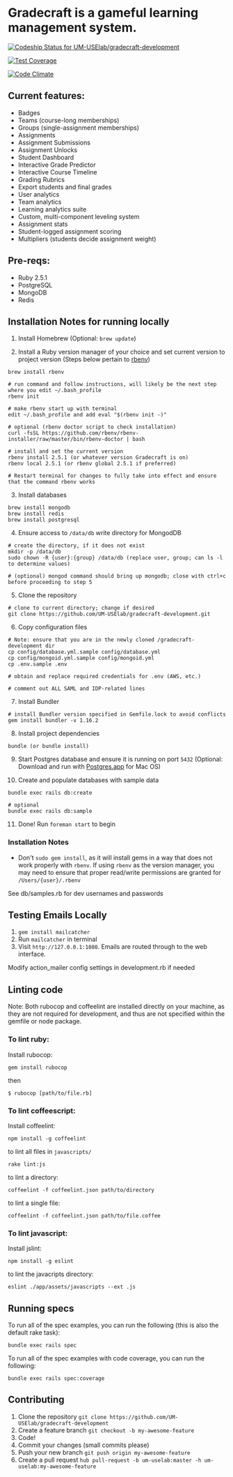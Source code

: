 # Gradecraft is a gameful learning management system.

[ ![Codeship Status for UM-USElab/gradecraft-development](https://codeship.com/projects/a7421010-4e8b-0133-aacd-4e8e1c03c7f2/status?branch=master)](https://codeship.com/projects/106957)

[![Test Coverage](https://codeclimate.com/github/UM-USElab/gradecraft-development/badges/coverage.svg)](https://codeclimate.com/github/UM-USElab/gradecraft-development/coverage)

[![Code Climate](https://codeclimate.com/github/UM-USElab/gradecraft-development/badges/gpa.svg)](https://codeclimate.com/github/UM-USElab/gradecraft-development)

## Current features:
* Badges
* Teams (course-long memberships)
* Groups (single-assignment memberships)
* Assignments
* Assignment Submissions
* Assignment Unlocks
* Student Dashboard
* Interactive Grade Predictor
* Interactive Course Timeline
* Grading Rubrics
* Export students and final grades
* User analytics
* Team analytics
* Learning analytics suite
* Custom, multi-component leveling system
* Assignment stats
* Student-logged assignment scoring
* Multipliers (students decide assignment weight)

## Pre-reqs:
* Ruby 2.5.1
* PostgreSQL
* MongoDB
* Redis

## Installation Notes for running locally

1. Install Homebrew (Optional: `brew update`)

2. Install a Ruby version manager of your choice and set current version to project version (Steps below pertain to [rbenv](https://github.com/rbenv/rbenv))

```
brew install rbenv

# run command and follow instructions, will likely be the next step where you edit ~/.bash_profile
rbenv init

# make rbenv start up with terminal
edit ~/.bash_profile and add eval "$(rbenv init -)"

# optional (rbenv doctor script to check installation)
curl -fsSL https://github.com/rbenv/rbenv-installer/raw/master/bin/rbenv-doctor | bash

# install and set the current version
rbenv install 2.5.1 (or whatever version Gradecraft is on)
rbenv local 2.5.1 (or rbenv global 2.5.1 if preferred)

# Restart terminal for changes to fully take into effect and ensure that the command rbenv works
```

3. Install databases

```
brew install mongodb
brew install redis
brew install postgresql
```

4. Ensure access to `/data/db` write directory for MongodDB
```
# create the directory, if it does not exist
mkdir -p /data/db
sudo chown -R {user}:{group} /data/db (replace user, group; can ls -l to determine values)

# (optional) mongod command should bring up mongodb; close with ctrl+c before proceeding to step 5
```

5. Clone the repository

```
# clone to current directory; change if desired
git clone https://github.com/UM-USElab/gradecraft-development.git
```

6. Copy configuration files
```
# Note: ensure that you are in the newly cloned /gradecraft-development dir
cp config/database.yml.sample config/database.yml
cp config/mongoid.yml.sample config/mongoid.yml
cp .env.sample .env

# obtain and replace required credentials for .env (AWS, etc.)

# comment out ALL SAML and IDP-related lines
```

7. Install Bundler
```
# install Bundler version specified in Gemfile.lock to avoid conflicts
gem install bundler -v 1.16.2
```

8. Install project dependencies
```
bundle (or bundle install)
```

9. Start Postgres database and ensure it is running on port `5432` (Optional: Download and run with [Postgres.app](https://postgresapp.com/) for Mac OS)

10. Create and populate databases with sample data

```
bundle exec rails db:create

# optional
bundle exec rails db:sample
```

11. Done! Run `foreman start` to begin

### Installation Notes

* Don't `sudo gem install`, as it will install gems in a way that does not work properly with `rbenv`. If using `rbenv` as the version manager, you may need to ensure that proper read/write permissions are granted for `/Users/{user}/.rbenv`

See db/samples.rb for dev usernames and passwords

## Testing Emails Locally

1. `gem install mailcatcher`
2. Run `mailcatcher` in terminal
3. Visit `http://127.0.0.1:1080`. Emails are routed through to the web interface.

Modify action_mailer config settings in development.rb if needed

## Linting code

Note: Both rubocop and coffeelint are installed directly on your machine, as they are
not required for development, and thus are not specified within the gemfile or node package.

### To lint ruby:

Install rubocop:

`gem install rubocop`

then

`$ rubocop [path/to/file.rb]`

### To lint coffeescript:

Install coffeelint:

`npm install -g coffeelint`

to lint all files in `javascripts/`

`rake lint:js`

to lint a directory:

`coffeelint -f coffeelint.json path/to/directory`

to lint a single file:

`coffeelint -f coffeelint.json path/to/file.coffee`

### To lint javascript:

Install jslint:

`npm install -g eslint`

to lint the javacripts directory:

`eslint ./app/assets/javascripts --ext .js`

## Running specs

To run all of the spec examples, you can run the following (this is also the default rake task):

```
bundle exec rails spec
```

To run all of the spec examples with code coverage, you can run the following:

```
bundle exec rails spec:coverage
```

## Contributing

1. Clone the repository `git clone https://github.com/UM-USElab/gradecraft-development`
1. Create a feature branch `git checkout -b my-awesome-feature`
1. Code!
1. Commit your changes (small commits please)
1. Push your new branch `git push origin my-awesome-feature`
1. Create a pull request `hub pull-request -b um-uselab:master -h um-uselab:my-awesome-feature`

